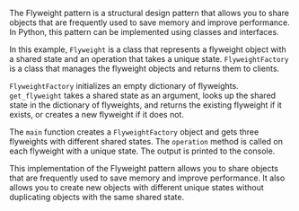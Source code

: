 The Flyweight pattern is a structural design pattern that allows you to share objects that are frequently used to save memory and improve performance. In Python, this pattern can be implemented using classes and interfaces.

In this example, `Flyweight` is a class that represents a flyweight object with a shared state and an operation that takes a unique state. `FlyweightFactory` is a class that manages the flyweight objects and returns them to clients.

`FlyweightFactory` initializes an empty dictionary of flyweights. `get_flyweight` takes a shared state as an argument, looks up the shared state in the dictionary of flyweights, and returns the existing flyweight if it exists, or creates a new flyweight if it does not.

The `main` function creates a `FlyweightFactory` object and gets three flyweights with different shared states. The `operation` method is called on each flyweight with a unique state. The output is printed to the console.

This implementation of the Flyweight pattern allows you to share objects that are frequently used to save memory and improve performance. It also allows you to create new objects with different unique states without duplicating objects with the same shared state.
